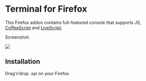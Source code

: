 # Terminal for Firefox

This Firefox addon contains full-featured console that supports
JS, [CoffeeScript](http://coffeescript.org) and [LiveScript](http://livescript.net).

Screenshot:

![](http://f.cl.ly/items/151E3z1m150S3p2T1z3J/Screen%20Shot%202013-02-25%20at%204.52.26%20AM.png)

## Installation

Drag’n’drop .xpi on your Firefox.
